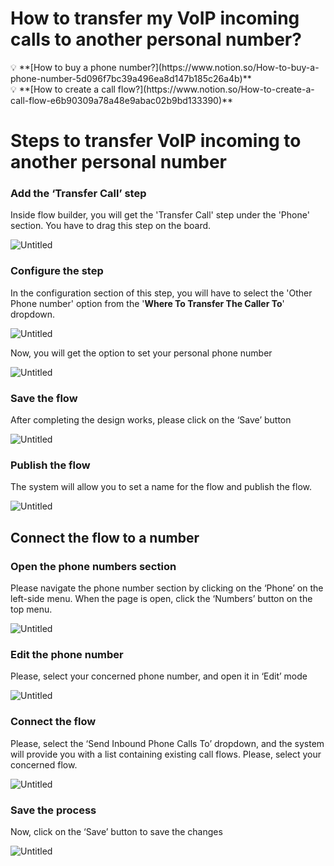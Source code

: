 # How to transfer my VoIP incoming calls to another personal number?

<aside>
💡 **[How to buy a phone number?](https://www.notion.so/How-to-buy-a-phone-number-5d096f7bc39a496ea8d147b185c26a4b)**

</aside>

<aside>
💡 **[How to create a call flow?](https://www.notion.so/How-to-create-a-call-flow-e6b90309a78a48e9abac02b9bd133390)**

</aside>

 

# Steps to transfer VoIP incoming to another personal number

### Add the ‘Transfer Call’ step

Inside flow builder, you will get the 'Transfer Call' step under the 'Phone' section. You have to drag this step on the board.

![Untitled](../IN%20PROCESS%20Product%20FAQ%20Guides%20a986e24138d14caf8156bfe234b2e8fb/How%20transfer%20my%20VoIP%20incoming%20calls%20to%20another%20per%203e026450880846e59305ad9cbcae59b0/Untitled.png)

### Configure the step

In the configuration section of this step, you will have to select the 'Other Phone number' option from the '**Where To Transfer The Caller To**' dropdown.

![Untitled](../IN%20PROCESS%20Product%20FAQ%20Guides%20a986e24138d14caf8156bfe234b2e8fb/How%20transfer%20my%20VoIP%20incoming%20calls%20to%20another%20per%203e026450880846e59305ad9cbcae59b0/Untitled%201.png)

Now, you will get the option to set your personal phone number

![Untitled](../IN%20PROCESS%20Product%20FAQ%20Guides%20a986e24138d14caf8156bfe234b2e8fb/How%20transfer%20my%20VoIP%20incoming%20calls%20to%20another%20per%203e026450880846e59305ad9cbcae59b0/Untitled%202.png)

### Save the flow

After completing the design works, please click on the ‘Save’ button

![Untitled](../IN%20PROCESS%20Product%20FAQ%20Guides%20a986e24138d14caf8156bfe234b2e8fb/How%20to%20trigger%20a%20flow%20when%20you%20add%20a%20tag%20efb401ed755b490b99caa8ab7ef2c303/Untitled%205.png)

### Publish the flow

The system will allow you to set a name for the flow and publish the flow.

![Untitled](../IN%20PROCESS%20Product%20FAQ%20Guides%20a986e24138d14caf8156bfe234b2e8fb/How%20transfer%20my%20VoIP%20incoming%20calls%20to%20another%20per%203e026450880846e59305ad9cbcae59b0/Untitled%203.png)

## Connect the flow to a number

### Open the phone numbers section

Please navigate the phone number section by clicking on the ‘Phone’ on the left-side menu. When the page is open, click the ‘Numbers’ button on the top menu.

![Untitled](../IN%20PROCESS%20Product%20FAQ%20Guides%20a986e24138d14caf8156bfe234b2e8fb/How%20to%20record%20inbound%20calls%202cd59d1357be439f872bef7facb37002/Untitled.png)

### Edit the phone number

Please, select your concerned phone number, and open it in ‘Edit’ mode

![Untitled](../IN%20PROCESS%20Product%20FAQ%20Guides%20a986e24138d14caf8156bfe234b2e8fb/How%20to%20record%20inbound%20calls%202cd59d1357be439f872bef7facb37002/Untitled%201.png)

### Connect the flow

Please, select the ‘Send Inbound Phone Calls To’ dropdown, and the system will provide you with a list containing existing call flows. Please, select your concerned flow.

![Untitled](../IN%20PROCESS%20Product%20FAQ%20Guides%20a986e24138d14caf8156bfe234b2e8fb/How%20to%20create%20a%20simple%20call%20flow%20for%20inbound%20calls%201e5d0b6cfd3548f6ba7d8e2ec94fac62/Untitled%207.png)

### Save the process

Now, click on the ‘Save’ button to save the changes

![Untitled](../IN%20PROCESS%20Product%20FAQ%20Guides%20a986e24138d14caf8156bfe234b2e8fb/How%20transfer%20my%20VoIP%20incoming%20calls%20to%20another%20per%203e026450880846e59305ad9cbcae59b0/Untitled%204.png)